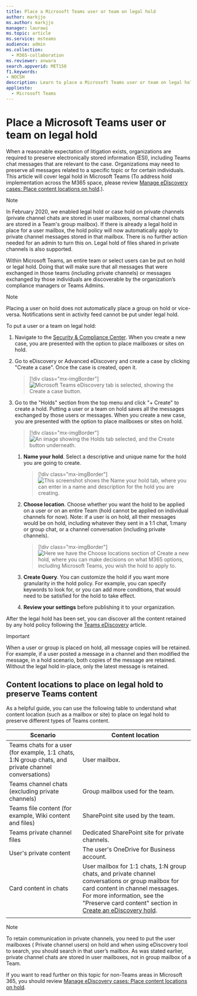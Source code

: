 ```yaml
---
title: Place a Microsoft Teams user or team on legal hold
author: markjjo
ms.author: markjjo
manager: laurawi
ms.topic: article
ms.service: msteams
audience: admin
ms.collection: 
  - M365-collaboration
ms.reviewer: anwara
search.appverid: MET150
f1.keywords:
- NOCSH
description: Learn to place a Microsoft Teams user or team on legal hold using the Security & Compliance Center and learn what needs a legal hold based on data requirements.
appliesto: 
  - Microsoft Teams
---
```


# Place a Microsoft Teams user or team on legal hold


When a reasonable expectation of litigation exists, organizations are required to preserve electronically stored information (ESI), including Teams chat messages that are relevant to the case. Organizations may need to preserve all messages related to a specific topic or for certain individuals. This article will cover legal hold in Microsoft Teams (To address hold implementation across the M365 space, please review [Manage eDiscovery cases: Place content locations on hold](/microsoft-365/compliance/ediscovery-cases#step-4-place-content-locations-on-hold).).

> [!NOTE]
> In February 2020, we enabled legal hold or case hold on private channels (private channel chats are stored in user mailboxes, normal channel chats are stored in a Team's group mailbox). If there is already a legal hold in place for a user mailbox, the hold policy will now automatically apply to private channel messages stored in that mailbox. There is no further action needed for an admin to turn this on. Legal hold of files shared in private channels is also supported.

Within Microsoft Teams, an entire team or select users can be put on hold or legal hold. Doing that will make sure that all messages that were exchanged in those teams (including private channels) or messages exchanged by those individuals are discoverable by the organization’s compliance managers or Teams Admins.

> [!NOTE]
> Placing a user on hold does not automatically place a group on hold or vice-versa.
> Notifications sent in activity feed cannot be put under legal hold.

To put a user or a team on legal hold:

1. Navigate to the [Security & Compliance Center](https://go.microsoft.com/fwlink/?linkid=854628). When you create a new case, you are presented with the option to place mailboxes or sites on hold.

2. Go to eDiscovery or Advanced eDiscovery and create a case by clicking "Create a case". Once the case is created, open it.

   > [!div class="mx-imgBorder"]
   > ![Microsoft Teams eDiscovery tab is selected, showing the Create a case button.](media/LegalHold1.png)

3. Go to the "Holds" section from the top menu and click "+ Create" to create a hold. Putting a user or a team on hold saves all the messages exchanged by those users or messages. When you create a new case, you are presented with the option to place mailboxes or sites on hold.

   > [!div class="mx-imgBorder"]
   > ![An image showing the Holds tab selected, and the Create button underneath.](media/LegalHold2.png)

   1. **Name your hold**. Select a descriptive and unique name for the hold you are going to create.

      > [!div class="mx-imgBorder"]
      > ![This screenshot shows the Name your hold tab, where you can enter in a name and description for the hold you are creating.](media/LegalHold3.png)

    2. **Choose location**. Choose whether you want the hold to be applied on a user or on an entire Team (hold cannot be applied on individual channels for now). Note: if a user is on hold, all their messages would be on hold, including whatever they sent in a 1:1 chat, 1:many or group chat, or a channel conversation (including private channels).
  
       > [!div class="mx-imgBorder"]
       > ![Here we have the Choose locations section of Create a new hold, where you can make decisions on what M365 options, including Microsoft Teams, you wish the hold to apply to.](media/LegalHold4.png)

    3. **Create Query**. You can customize the hold if you want more granularity in the hold policy. For example, you can specify keywords to look for, or you can add more conditions, that would need to be satisfied for the hold to take effect.
	
    4. **Review your settings** before publishing it to your organization.

After the legal hold has been set, you can discover all the content retained by any hold policy following the [Teams eDiscovery](eDiscovery-investigation.md) article.

> [!IMPORTANT]
> When a user or group is placed on hold, all message copies will be retained. For example, if a user posted a message in a channel and then modified the message, in a hold scenario, both copies of the message are retained. Without the legal hold in-place, only the latest message is retained.

## Content locations to place on legal hold to preserve Teams content

As a helpful guide, you can use the following table to understand what content location (such as a mailbox or site) to place on legal hold to preserve different types of Teams content.


|Scenario  |Content location|
|---------|---------|
|Teams chats for a user (for example, 1:1 chats, 1:N group chats, and private channel conversations)     |User mailbox.         |
|Teams channel chats (excluding private channels)    |Group mailbox used for the team.         |
|Teams file content (for example, Wiki content and files)     |SharePoint site used by the team.         |
|Teams private channel files     |Dedicated SharePoint site for private channels.     |
|User's private content     |The user's OneDrive for Business account.         |
|Card content in chats|User mailbox for 1:1 chats, 1:N group chats, and private channel conversations or group mailbox for card content in channel messages. For more information, see the "Preserve card content" section in [Create an eDiscovery hold](/microsoft-365/compliance/create-ediscovery-holds#preserve-card-content).
||||

> [!NOTE]
> To retain communication in private channels, you need to put the user mailboxes ( Private channel users) on hold and when using eDiscovery tool to search, you should search in that user’s mailbox. As was stated earlier, private channel chats are stored in user mailboxes, not in group mailbox of a Team.

If you want to read further on this topic for non-Teams areas in Microsoft 365, you should review [Manage eDiscovery cases: Place content locations on hold](/microsoft-365/compliance/ediscovery-cases#step-4-place-content-locations-on-hold).
